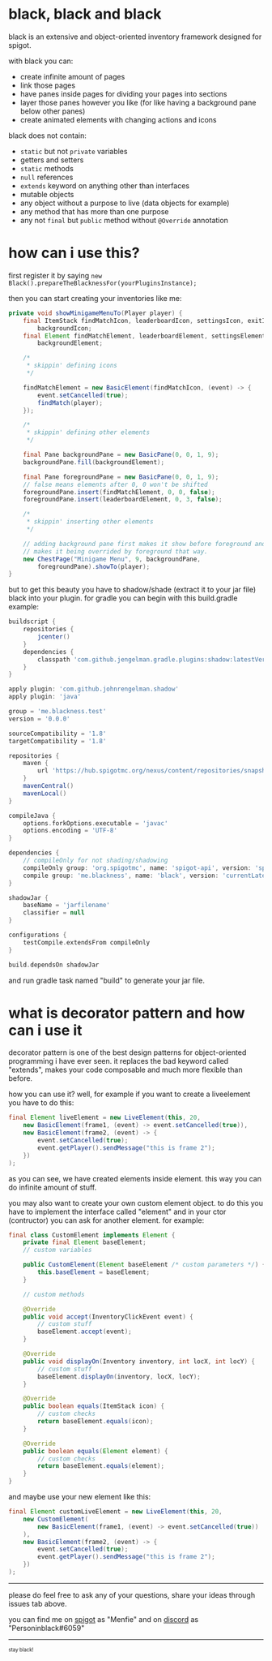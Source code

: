 # black, black and black

black is an extensive and object-oriented inventory framework designed for spigot.

with black you can:
- create infinite amount of pages
- link those pages
- have panes inside pages for dividing your pages into sections
- layer those panes however you like (for like having a background pane below other panes)
- create animated elements with changing actions and icons

black does not contain:
- `static` but not `private` variables
- getters and setters
- `static` methods
- `null` references
- `extends` keyword on anything other than interfaces
- mutable objects
- any object without a purpose to live (data objects for example)
- any method that has more than one purpose
- any not `final` but `public` method without `@Override` annotation

# how can i use this?

first register it by saying
`new Black().prepareTheBlacknessFor(yourPluginsInstance);`

then you can start creating your inventories like me:

```java
private void showMinigameMenuTo(Player player) {
    final ItemStack findMatchIcon, leaderboardIcon, settingsIcon, exitIcon,
        backgroundIcon;
    final Element findMatchElement, leaderboardElement, settingsElement, exitElement,
        backgroundElement;

    /*
     * skippin' defining icons
     */

    findMatchElement = new BasicElement(findMatchIcon, (event) -> {
        event.setCancelled(true);
        findMatch(player);
    });

    /*
     * skippin' defining other elements
     */

    final Pane backgroundPane = new BasicPane(0, 0, 1, 9);
    backgroundPane.fill(backgroundElement);

    final Pane foregroundPane = new BasicPane(0, 0, 1, 9);
    // false means elements after 0, 0 won't be shifted
    foregroundPane.insert(findMatchElement, 0, 0, false);
    foregroundPane.insert(leaderboardElement, 0, 3, false);

    /*
     * skippin' inserting other elements
     */

    // adding background pane first makes it show before foreground and
    // makes it being overrided by foreground that way.
    new ChestPage("Minigame Menu", 9, backgroundPane,
        foregroundPane).showTo(player);
}
```

but to get this beauty you have to shadow/shade (extract it to your jar file) black into your plugin.
for gradle you can begin with this build.gradle example:


```groovy
buildscript {
    repositories {
        jcenter()
    }
    dependencies {
        classpath 'com.github.jengelman.gradle.plugins:shadow:latestVersionNumber'
    }
}

apply plugin: 'com.github.johnrengelman.shadow'
apply plugin: 'java'

group = 'me.blackness.test'
version = '0.0.0'

sourceCompatibility = '1.8'
targetCompatibility = '1.8'

repositories {
    maven {
        url 'https://hub.spigotmc.org/nexus/content/repositories/snapshots/'
    }
    mavenCentral()
    mavenLocal()
}

compileJava {
    options.forkOptions.executable = 'javac'
    options.encoding = 'UTF-8'
}

dependencies {
    // compileOnly for not shading/shadowing
    compileOnly group: 'org.spigotmc', name: 'spigot-api', version: 'spigotVersion'
    compile group: 'me.blackness', name: 'black', version: 'currentLatestVersion'
}

shadowJar {
    baseName = 'jarfilename'
    classifier = null
}

configurations {
    testCompile.extendsFrom compileOnly
}

build.dependsOn shadowJar

```

and run gradle task named "build" to generate your jar file.

# what is decorator pattern and how can i use it
decorator pattern is one of the best design patterns for object-oriented
programming i have ever seen. it replaces the bad keyword called "extends", makes
your code composable and much more flexible than before.

how you can use it? well, for example if you want to create a liveelement you have
to do this:

```java
final Element liveElement = new LiveElement(this, 20,
    new BasicElement(frame1, (event) -> event.setCancelled(true)),
    new BasicElement(frame2, (event) -> {
        event.setCancelled(true);
        event.getPlayer().sendMessage("this is frame 2");
    })
);
```

as you can see, we have created elements inside element. this way you can do
infinite amount of stuff.

you may also want to create your own custom element object. to do this you have to
implement the interface called "element" and in your ctor (contructor)
you can ask for another element. for example:

```java
final class CustomElement implements Element {
    private final Element baseElement;
    // custom variables

    public CustomElement(Element baseElement /* custom parameters */) {
        this.baseElement = baseElement;
    }

    // custom methods

    @Override
    public void accept(InventoryClickEvent event) {
        // custom stuff
        baseElement.accept(event);
    }

    @Override
    public void displayOn(Inventory inventory, int locX, int locY) {
        // custom stuff
        baseElement.displayOn(inventory, locX, locY);
    }

    @Override
    public boolean equals(ItemStack icon) {
        // custom checks
        return baseElement.equals(icon);
    }

    @Override
    public boolean equals(Element element) {
        // custom checks
        return baseElement.equals(element);
    }
}
```

and maybe use your new element like this:

```java
final Element customLiveElement = new LiveElement(this, 20,
    new CustomElement(
        new BasicElement(frame1, (event) -> event.setCancelled(true))
    ),
    new BasicElement(frame2, (event) -> {
        event.setCancelled(true);
        event.getPlayer().sendMessage("this is frame 2");
    })
);
```

----------

please do feel free to ask any of your questions, share your ideas through issues tab above.

you can find me on [spigot](https://spigotmc.org/) as "Menfie" and on [discord](https://discordapp.com/)
as "Personinblack#6059"

----------

<sub><sup>stay black!</sup><sub>
